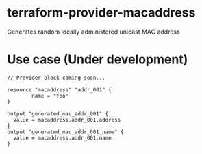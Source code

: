 # terraform-provider-macaddress
Generates random locally administered unicast MAC address

# Use case (Under development)
```hcl
// Provider block coming soon...

resource "macaddress" "addr_001" {
        name = "foo"
}

output "generated_mac_addr_001" {
  value = macaddress.addr_001.address
}
output "generated_mac_addr_001_name" {
  value = macaddress.addr_001.name
}


```
